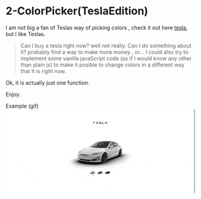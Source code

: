 # 2-ColorPicker(TeslaEdition)

I am not big a fan of Teslas way of picking colors , check it out here [tesla](https://www.tesla.com/models/design#paint), but I like Teslas.

>Can I buy a tesla right now? well not really.
>Can I do something about it? probably find a way to make more money , or... I could also try to implement some vanilla javaScript code (as if I would know any other than plain js) to make it posible to change colors in a different way that it is right now.

Ok, it is actually just one function.

Enjoy.

Example (gif)![](https://raw.githubusercontent.com/deivmaik/365DaysOfCode/2-ColorPicker(TeslaEdition)/teslaAnimation.gif)
